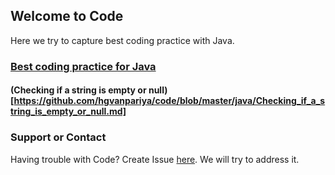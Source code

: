 ## Welcome to Code

Here we try to capture best coding practice with Java.


### [Best coding practice for Java](https://github.com/hgvanpariya/code/blob/master/java/java_main.md)
#### (Checking if a string is empty or null) [https://github.com/hgvanpariya/code/blob/master/java/Checking_if_a_string_is_empty_or_null.md]


### Support or Contact

Having trouble with Code? Create Issue [here](https://github.com/hgvanpariya/code/issues). We will try to address it.
